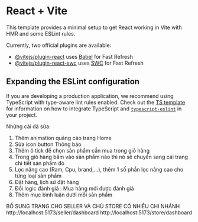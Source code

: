# React + Vite

This template provides a minimal setup to get React working in Vite with HMR and some ESLint rules.

Currently, two official plugins are available:

- [@vitejs/plugin-react](https://github.com/vitejs/vite-plugin-react/blob/main/packages/plugin-react) uses [Babel](https://babeljs.io/) for Fast Refresh
- [@vitejs/plugin-react-swc](https://github.com/vitejs/vite-plugin-react/blob/main/packages/plugin-react-swc) uses [SWC](https://swc.rs/) for Fast Refresh

## Expanding the ESLint configuration

If you are developing a production application, we recommend using TypeScript with type-aware lint rules enabled. Check out the [TS template](https://github.com/vitejs/vite/tree/main/packages/create-vite/template-react-ts) for information on how to integrate TypeScript and [`typescript-eslint`](https://typescript-eslint.io) in your project.


Những cái đã sửa:
1. Thêm animation quảng cáo trang Home
2. Sửa icon button Thông báo
3. Thêm ô tick để chọn sản phẩm cần mua trong giỏ hàng
4. Trong giỏ hàng bấm vào sản phẩm nào thì nó sẽ chuyển sang cái trang chi tiết sản phẩm đó
5. Lọc nâng cao (Ram, Cpu, brand,...), thêm 1 số phần lọc nâng cao cho từng loại sản phẩm
6. Đặt hàng, lịch sử đặt hàng
7. Đổi logic đánh giá : Mua hàng mới được đánh giá 
8. Thêm mục bình luận dưới mỗi sản phẩm




BỔ SUNG TRANG CHO SELLER VÀ CHỦ STORE CÓ NHIỀU CHI NHÁNH
http://localhost:5173/seller/dashboard
http://localhost:5173/store/dashboard